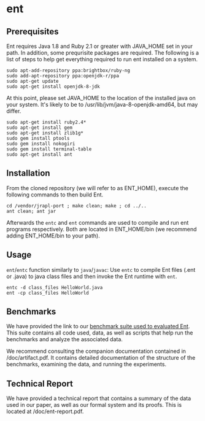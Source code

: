 # ent

Prerequisites
------------

Ent requires Java 1.8 and Ruby 2.1 or greater with JAVA_HOME set in your path. In addition, some prequrisite packages are required. The following is a list of steps to help get everything required to run ent installed on a system.  

```
sudo apt-add-repository ppa:brightbox/ruby-ng
sudo add-apt-repository ppa:openjdk-r/ppa
sudo apt-get update
sudo apt-get install openjdk-8-jdk
```

At this point, please set JAVA_HOME to the location of the installed java on your system. It's likely to be to /usr/lib/jvm/java-8-openjdk-amd64, but may differ.

```
sudo apt-get install ruby2.4*
sudo apt-get install gem
sudo apt-get install zlib1g*
sudo gem install ptools
sudo gem install nokogiri
sudo gem install terminal-table
sudo apt-get install ant
```


Installation
------------

From the cloned repository (we will refer to as ENT_HOME), execute the following commands to then build Ent.

```
cd /vendor/jrapl-port ; make clean; make ; cd ../..
ant clean; ant jar
```

Afterwards the ```entc``` and ```ent``` commands are used to compile and run ent programs respectively. Both are located in ENT\_HOME/bin (we recommend adding ENT\_HOME/bin to your path).

Usage
------------

```ent```/```entc``` function similarly to ```java```/```javac```: Use ```entc``` to compile Ent files (.ent or .java) to java class files and then invoke the Ent runtime with ```ent```.

```
entc -d class_files HelloWorld.java
ent -cp class_files HelloWorld
```

Benchmarks
------------

We have provided the link to our [benchmark suite used to evaluated Ent](https://drive.google.com/open?id=0BzP8QC30IDp6WG9OWWd0ME5UQTA). This suite contains all code used, data, as well as scripts that help run the benchmarks and analyze the associated data.

We recommend consulting the companion documentation contained in /doc/artifact.pdf. It contains detailed documentation of the structure of the benchmarks, examining the data, and running the experiments.


Technical Report 
------------

We have provided a technical report that contains a summary of the data used in our paper, as well as our formal system and its proofs. This is located at /doc/ent-report.pdf.

